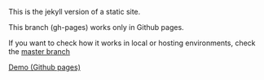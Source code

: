 This is the jekyll version of a static site.

This branch (gh-pages) works only in Github pages.

If you want to check how it works in local or hosting environments, check the [master branch](https://github.com/chalatz/emm_fr_jekyll/tree/master)

[Demo (Github pages)](https://chalatz.github.io/emm_fr_jekyll/)